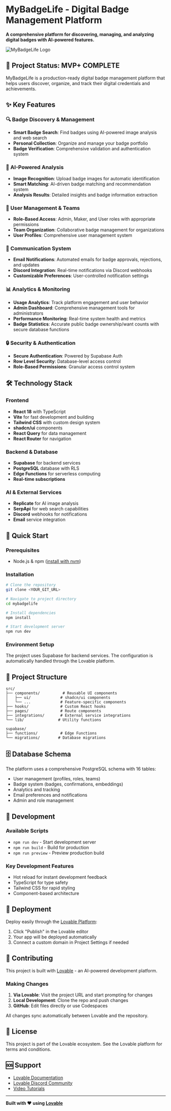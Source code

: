 # MyBadgeLife - Digital Badge Management Platform

**A comprehensive platform for discovering, managing, and analyzing digital badges with AI-powered features.**

![MyBadgeLife Logo](src/assets/mybadgelife-logo.jpg)

## 🚀 Project Status: MVP+ COMPLETE

MyBadgeLife is a production-ready digital badge management platform that helps users discover, organize, and track their digital credentials and achievements.

## ✨ Key Features

### 🔍 Badge Discovery & Management
- **Smart Badge Search**: Find badges using AI-powered image analysis and web search
- **Personal Collection**: Organize and manage your badge portfolio
- **Badge Verification**: Comprehensive validation and authentication system

### 🤖 AI-Powered Analysis
- **Image Recognition**: Upload badge images for automatic identification
- **Smart Matching**: AI-driven badge matching and recommendation system
- **Analysis Results**: Detailed insights and badge information extraction

### 👥 User Management & Teams
- **Role-Based Access**: Admin, Maker, and User roles with appropriate permissions
- **Team Organization**: Collaborative badge management for organizations
- **User Profiles**: Comprehensive user management system

### 📧 Communication System
- **Email Notifications**: Automated emails for badge approvals, rejections, and updates
- **Discord Integration**: Real-time notifications via Discord webhooks
- **Customizable Preferences**: User-controlled notification settings

### 📊 Analytics & Monitoring
- **Usage Analytics**: Track platform engagement and user behavior
- **Admin Dashboard**: Comprehensive management tools for administrators
- **Performance Monitoring**: Real-time system health and metrics
- **Badge Statistics**: Accurate public badge ownership/want counts with secure database functions

### 🔒 Security & Authentication
- **Secure Authentication**: Powered by Supabase Auth
- **Row Level Security**: Database-level access control
- **Role-Based Permissions**: Granular access control system

## 🛠 Technology Stack

### Frontend
- **React 18** with TypeScript
- **Vite** for fast development and building
- **Tailwind CSS** with custom design system
- **shadcn/ui** components
- **React Query** for data management
- **React Router** for navigation

### Backend & Database
- **Supabase** for backend services
- **PostgreSQL** database with RLS
- **Edge Functions** for serverless computing
- **Real-time subscriptions**

### AI & External Services
- **Replicate** for AI image analysis
- **SerpApi** for web search capabilities
- **Discord** webhooks for notifications
- **Email** service integration

## 🚀 Quick Start

### Prerequisites
- Node.js & npm ([install with nvm](https://github.com/nvm-sh/nvm#installing-and-updating))

### Installation
```bash
# Clone the repository
git clone <YOUR_GIT_URL>

# Navigate to project directory
cd mybadgelife

# Install dependencies
npm install

# Start development server
npm run dev
```

### Environment Setup
The project uses Supabase for backend services. The configuration is automatically handled through the Lovable platform.

## 📁 Project Structure

```
src/
├── components/          # Reusable UI components
│   ├── ui/             # shadcn/ui components
│   └── ...             # Feature-specific components
├── hooks/              # Custom React hooks
├── pages/              # Route components
├── integrations/       # External service integrations
└── lib/               # Utility functions

supabase/
├── functions/          # Edge Functions
└── migrations/        # Database migrations
```

## 🗄 Database Schema

The platform uses a comprehensive PostgreSQL schema with 16 tables:
- User management (profiles, roles, teams)
- Badge system (badges, confirmations, embeddings)
- Analytics and tracking
- Email preferences and notifications
- Admin and role management

## 🔧 Development

### Available Scripts
- `npm run dev` - Start development server
- `npm run build` - Build for production
- `npm run preview` - Preview production build

### Key Development Features
- Hot reload for instant development feedback
- TypeScript for type safety
- Tailwind CSS for rapid styling
- Component-based architecture

## 🚀 Deployment

Deploy easily through the [Lovable Platform](https://lovable.dev/projects/3003b4bd-c0a0-45ce-acf7-2885a1d84907):
1. Click "Publish" in the Lovable editor
2. Your app will be deployed automatically
3. Connect a custom domain in Project Settings if needed

## 🤝 Contributing

This project is built with [Lovable](https://lovable.dev) - an AI-powered development platform. 

### Making Changes
1. **Via Lovable**: Visit the project URL and start prompting for changes
2. **Local Development**: Clone the repo and push changes
3. **GitHub**: Edit files directly or use Codespaces

All changes sync automatically between Lovable and the repository.

## 📝 License

This project is part of the Lovable ecosystem. See the Lovable platform for terms and conditions.

## 🆘 Support

- [Lovable Documentation](https://docs.lovable.dev/)
- [Lovable Discord Community](https://discord.com/channels/1119885301872070706/1280461670979993613)
- [Video Tutorials](https://www.youtube.com/watch?v=9KHLTZaJcR8&list=PLbVHz4urQBZkJiAWdG8HWoJTdgEysigIO)

---

**Built with ❤️ using [Lovable](https://lovable.dev)**